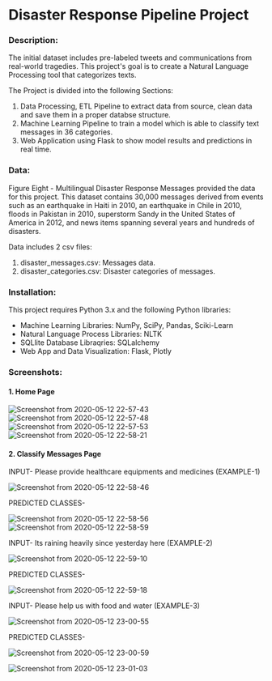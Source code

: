 # Disaster Response Pipeline Project

### Description:

The initial dataset includes pre-labeled tweets and communications from real-world tragedies. This project's goal is to create a Natural Language Processing tool that categorizes texts.

The Project is divided into the following Sections:

1. Data Processing, ETL Pipeline to extract data from source, clean data and save them in a proper databse structure.
2. Machine Learning Pipeline to train a model which is able to classify text messages in 36 categories.
3. Web Application using Flask to show model results and predictions in real time.

### Data:

Figure Eight - Multilingual Disaster Response Messages provided the data for this project. This dataset contains 30,000 messages derived from events such as an earthquake in Haiti in 2010, an earthquake in Chile in 2010, floods in Pakistan in 2010, superstorm Sandy in the United States of America in 2012, and news items spanning several years and hundreds of disasters.

Data includes 2 csv files:

1. disaster_messages.csv: Messages data.
2. disaster_categories.csv: Disaster categories of messages.

### Installation:

This project requires Python 3.x and the following Python libraries:

* Machine Learning Libraries: NumPy, SciPy, Pandas, Sciki-Learn
* Natural Language Process Libraries: NLTK
* SQLlite Database Libraqries: SQLalchemy
* Web App and Data Visualization: Flask, Plotly

### Screenshots:

#### 1. Home Page

![Screenshot from 2020-05-12 22-57-43](https://user-images.githubusercontent.com/34116562/81772729-39c76c80-9504-11ea-85e9-e5f45db2cbf6.png)
![Screenshot from 2020-05-12 22-57-48](https://user-images.githubusercontent.com/34116562/81772741-3d5af380-9504-11ea-9ce3-afc7e78dddda.png)
![Screenshot from 2020-05-12 22-57-53](https://user-images.githubusercontent.com/34116562/81772747-41871100-9504-11ea-942b-38846c7d49bf.png)
![Screenshot from 2020-05-12 22-58-21](https://user-images.githubusercontent.com/34116562/81772751-451a9800-9504-11ea-9fe6-76bae5341ad4.png)

#### 2. Classify Messages Page

INPUT- Please provide healthcare equipments and medicines (EXAMPLE-1)

![Screenshot from 2020-05-12 22-58-46](https://user-images.githubusercontent.com/34116562/81772761-4c41a600-9504-11ea-88af-90ecd9eb4ff5.png)

PREDICTED CLASSES- 

![Screenshot from 2020-05-12 22-58-56](https://user-images.githubusercontent.com/34116562/81772878-9b87d680-9504-11ea-8190-b9e4c8ae9e5b.png)
![Screenshot from 2020-05-12 22-58-59](https://user-images.githubusercontent.com/34116562/81772887-9fb3f400-9504-11ea-8ed5-aae7f9d51e2d.png)

INPUT- Its raining heavily since yesterday here (EXAMPLE-2)

![Screenshot from 2020-05-12 22-59-10](https://user-images.githubusercontent.com/34116562/81773045-13560100-9505-11ea-8a95-f0992ec2236e.png)

PREDICTED CLASSES- 

![Screenshot from 2020-05-12 22-59-18](https://user-images.githubusercontent.com/34116562/81773048-14872e00-9505-11ea-874f-b5fa49ac5d28.png)


INPUT- Please help us with food and water (EXAMPLE-3)

![Screenshot from 2020-05-12 23-00-55](https://user-images.githubusercontent.com/34116562/81773447-e3f3c400-9505-11ea-966a-e83099565f2a.png)


PREDICTED CLASSES- 

![Screenshot from 2020-05-12 23-00-59](https://user-images.githubusercontent.com/34116562/81773451-e6eeb480-9505-11ea-93c3-f44885c83960.png)

![Screenshot from 2020-05-12 23-01-03](https://user-images.githubusercontent.com/34116562/81773456-e9e9a500-9505-11ea-80b1-abd9c49830c2.png)
